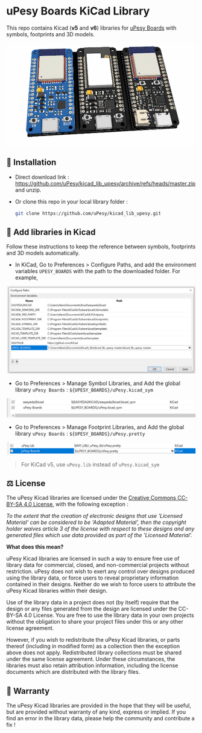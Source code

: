 # uPesy Boards KiCad Library

This repo contains Kicad (**v5** and **v6**) libraries for [uPesy Boards](https://www.upesy.com/) with symbols, footprints and 3D models.

<p align="center">
  <img src="https://github.com/uPesy/kicad_lib_upesy/raw/master/assets/upesy_boards_3d_view.PNG" width="750">
</p>

## 💾 Installation

- Direct download link : https://github.com/uPesy/kicad_lib_upesy/archive/refs/heads/master.zip and unzip.

- Or clone this repo in your local library folder : 
    ```bash
    git clone https://github.com/uPesy/kicad_lib_upesy.git
    ```


## 🔗 Add libraries in Kicad
Follow these instructions to keep the reference between symbols, footprints and 3D models automatically.

- In KiCad, Go to Preferences > Configure Paths, and add the environment variables `UPESY_BOARDS` with the path to the downloaded folder. For example, 

<p align="center">
  <img src="https://github.com/uPesy/kicad_lib_upesy/raw/master/assets/add_env_path_kicad.PNG" width="500">
</p>

- Go to Preferences > Manage Symbol Libraries, and Add the global library `uPesy Boards` : `${UPESY_BOARDS}/uPesy.kicad_sym`

<p align="center">
  <img src="https://github.com/uPesy/kicad_lib_upesy/raw/master/assets/add_symbol_path.PNG" width="500">
</p>

- Go to Preferences > Manage Footprint Libraries, and Add the global library `uPesy Boards` : `${UPESY_BOARDS}/uPesy.pretty`

<p align="center">
  <img src="https://github.com/uPesy/kicad_lib_upesy/raw/master/assets/add_footprint_path.PNG" width="500">
</p>

> For KiCad v5, use `uPesy.lib` instead of `uPesy.kicad_sym`

## ⚖️ License

The uPesy Kicad libraries are licensed under the [Creative Commons CC-BY-SA 4.0 License](https://creativecommons.org/licenses/by-sa/4.0/legalcode), with the following exception :

*To the extent that the creation of electronic designs that use 'Licensed Material' can be considered to be 'Adapted Material', then the copyright holder waives article 3 of the license with respect to these designs and any generated files which use data provided as part of the 'Licensed Material'.*

**What does this mean?**

uPesy Kicad libraries are licensed in such a way to ensure free use of library data for commercial, closed, and non-commercial projects without restriction. uPesy does not wish to exert any control over designs produced using the library data, or force users to reveal proprietary information contained in their designs. Neither do we wish to force users to attribute the uPesy Kicad libraries within their design.

Use of the library data in a project does not (by itself) require that the design or any files generated from the design are licensed under the CC-BY-SA 4.0 License. You are free to use the library data in your own projects without the obligation to share your project files under this or any other license agreement.

However, if you wish to redistribute the uPesy Kicad libraries, or parts thereof (including in modified form) as a collection then the exception above does not apply. Redistributed library collections must be shared under the same license agreement. Under these circumstances, the libraries must also retain attribution information, including the license documents which are distributed with the library files.

## 🔧 Warranty

The uPesy Kicad libraries are provided in the hope that they will be useful, but are provided without warranty of any kind, express or implied.
If you find an error in the library data, please help the community and contribute a fix !